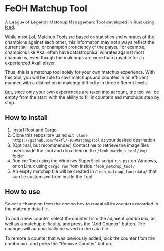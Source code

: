# FeOH Matchup Tool
A League of Legends Matchup Management Tool developed in Rust using [Iced](https://iced.rs/).

While most LoL Matchup Tools are based on statistics and winrates of the champions against each other, this information may not always reflect the current skill level, or champion proficiency of the player. For example, champions like Akali often have catastrophical winrates against most champions, even though the matchups are more than playable for an experienced Akali player.

Thus, this is a matchup tool solely for your own matchup experience. With this tool, you will be able to save matchups and counters in an efficient manner, with a distinction in matchup difficulty in three different levels.

But, since only your own experiences are taken into account, the tool will be empty from the start, with the ability to fill in counters and matchups step by step.

## How to install
1. Install [Rust and Cargo](https://www.rust-lang.org/tools/install)
2. Clone this repository using ```git clone https://github.com/fexfl/FeOHMatchupTool``` at your desired destination
3. (Optional, but recommended) Contact me to retrieve the image files used inside the Tool and drop them in the ```/feoh_matchup_tool/img/``` folder
4. Run the Tool using the Windows SuperShell script ```run.ps1``` on Windows, or on Linux using ```cargo run``` from inside ```/feoh_matchup_tool/```
5. An empty matchup file will be created in ```/feoh_matchup_tool/data/``` that can be customized from inside the Tool

## How to use
Select a champion from the combo box to reveal all its counters recorded in the matchup data file.

To add a new counter, select the counter from the adjacent combo box, as well as a matchup difficulty, and press the "Add Counter" button.
The changes will automatically be saved to the data file.

To remove a counter that was previously added, pick the counter from the combo box, and press the "Remove Counter" button.
